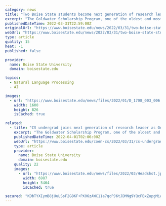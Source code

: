 ```yaml
---
category: news
title: "Two Boise State students become next generation of research leaders as Goldwater scholars"
excerpt: "The Goldwater Scholarship Program, one of the oldest and most prestigious national scholarships in natural sciences, engineering and mathematics, selected Boise State honors students Pangaea Finn and Josue Torres-Fonseca as 2022 scholars."
publishedDateTime: 2022-03-31T22:59:00Z
originalUrl: "https://www.boisestate.edu/news/2022/03/31/two-boise-state-students-become-next-generation-of-research-leaders-as-goldwater-scholars/"
webUrl: "https://www.boisestate.edu/news/2022/03/31/two-boise-state-students-become-next-generation-of-research-leaders-as-goldwater-scholars/"
type: article
quality: 15
heat: -1
published: false

provider:
  name: Boise State University
  domain: boisestate.edu

topics:
  - Natural Language Processing
  - AI

images:
  - url: "https://www.boisestate.edu/news/files/2022/01/D_1708_003_006.jpg"
    width: 1600
    height: 826
    isCached: true

related:
  - title: "CS undergrad joins next generation of research leader as Goldwater scholar"
    excerpt: "The Goldwater Scholarship Program, one of the oldest and most prestigious national scholarships in natural sciences, engineering and mathematics, selected Boise State honor student and computer science major Josue Torres-Fonseca as a 2022 scholar."
    publishedDateTime: 2022-04-01T02:06:00Z
    webUrl: "https://www.boisestate.edu/coen-cs/2022/03/31/cs-undergrad-joins-next-generation-of-research-leader-as-goldwater-scholar/"
    type: article
    provider:
      name: Boise State University
      domain: boisestate.edu
    quality: 22
    images:
      - url: "https://www.boisestate.edu/news/files/2022/03/Headshot.jpeg"
        width: 6987
        height: 5464
        isCached: true

secured: "KDbTYXIymB8jUuLSsF2G8KF+PX06zAWC11a7qcPJ6tJDMNg9YQcFBxZupgMiaiIleG7M5eYdD6H1/pRdAj2r0DEPAkCLSvBQz/M5cpKDkTQiG/mLg340W7Y8YdOlGVPJL0VAkbcZlBG2KFZr99ZWNOIehNzKXw+YN0NB7y0DtVMD7h2KCQPyl5dlNAG/nbx+Io0y6F3XsQijSoGnfuSFwuKvr2HrSSobiwO1Wg4cnc8iRyt2uZXvA/EKUATa5S/s3AVLIyLxygAEqKLyjO8Q7gRcx97kAyUFfJEDAaZ0bQx15zcizp4I+0JiFh57P+xFqudXUk8mmwFtnipQfhNy+zzZBUSOTs6UIL676wi3lks=;28L6qKxGS5EfJ/vZucJFgA=="
---
```



